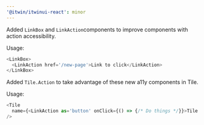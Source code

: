 ```yaml
---
'@itwin/itwinui-react': minor
---
```


Added `LinkBox` and `LinkAction`components to improve components with action accessibility.

Usage:
```js
<LinkBox>
  <LinkAction href='/new-page'>Link to click</LinkAction>
</LinkBox>
```

Added `Tile.Action` to take advantage of these new a11y components in Tile.

Usage:
```js
<Tile 
  name={<LinkAction as='button' onClick={() => {/* Do things */}}>Tile name that is also a button</LinkAction>}
/>
```
